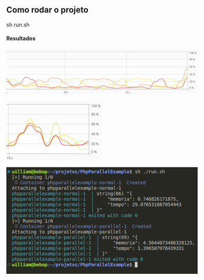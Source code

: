 ## Como rodar o projeto

sh run.sh

#### Resultados

![This is an image](https://github.com/WilliamMaia/PhpParallelExample/blob/php72/container_normal.png)


![This is an image](https://github.com/WilliamMaia/PhpParallelExample/blob/php72/container_parallel.png)

![This is an image](https://github.com/WilliamMaia/PhpParallelExample/blob/php72/resultado_execucao.png)


